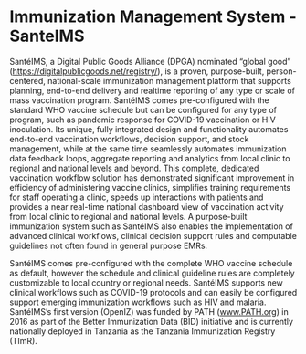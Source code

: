 # Immunization Management System - SanteIMS

SantéIMS, a Digital Public Goods Alliance (DPGA) nominated “global good” (https://digitalpublicgoods.net/registry/), is a proven, purpose-built, person-centered, national-scale immunization management platform that supports planning, end-to-end delivery and realtime reporting of any type or scale of mass vaccination program. SantéIMS comes pre-configured with the standard WHO vaccine schedule but can be configured for any type of program, such as pandemic response for COVID-19 vaccination or HIV inoculation. Its unique, fully integrated design and functionality automates end-to-end vaccination workflows, decision support, and stock management, while at the same time seamlessly automates immunization data feedback loops, aggregate reporting and analytics from local clinic to regional and national levels and beyond. This complete, dedicated vaccination workflow solution has demonstrated significant improvement in efficiency of administering vaccine clinics, simplifies training requirements for staff operating a clinic, speeds up interactions with patients and provides a near real-time national dashboard view of vaccination activity from local clinic to regional and national levels. A purpose-built immunization system such as SantéIMS also enables the implementation of advanced clinical workflows, clinical decision support rules and computable guidelines not often found in general purpose EMRs.

SantéIMS comes pre-configured with the complete WHO vaccine schedule as default, however the schedule and clinical guideline rules are completely customizable to local country or regional needs. SantéIMS supports new clinical workflows such as COVID-19 protocols and can easily be configured support emerging immunization workflows such as HIV and malaria. SantéIMS’s first version (OpenIZ) was funded by PATH (www.PATH.org) in 2016 as part of the Better Immunization Data (BID) initiative and is currently nationally deployed in Tanzania as the Tanzania Immunization Registry (TImR).
